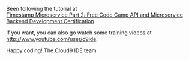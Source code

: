 Been following the tutorial at  
[Timestamp Microservice Part 2: Free Code Camp API and Microservice Backend Development Certification](https://youtu.be/Iw1ZR92czdw "CodingTutorials360")

If you want, you can also go watch some training videos at
http://www.youtube.com/user/c9ide.

Happy coding!
The Cloud9 IDE team
